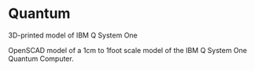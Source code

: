 # Quantum
3D-printed model of IBM Q System One

OpenSCAD model of a 1cm to 1foot scale model of the IBM Q System One Quantum Computer.
